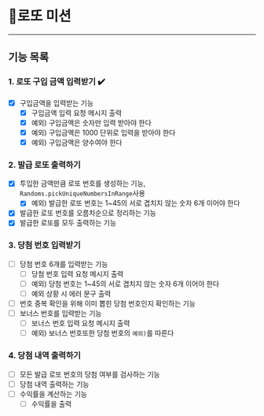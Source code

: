 # 🎰로또 미션

---------------------
## 기능 목록

### 1. 로또 구입 금액 입력받기 ✔️
 - [x] 구입금액을 입력받는 기능
   - [x] 구입금액 입력 요청 메시지 출력
   - [x] 예외) 구입금액은 숫자만 입력 받아야 한다
   - [x] 예외) 구입금액은 1000 단위로 입력을 받아야 한다
   - [x] 예외) 구입금액은 양수여야 한다

### 2. 발급 로또 출력하기
 - [x] 투입한 금액만큼 로또 번호를 생성하는 기능, `Randoms.pickUniqueNumbersInRange`사용
   - [x] 예외) 발급한 로또 번호는 1~45의 서로 겹치지 않는 숫자 6개 이어야 한다
 - [x] 발급한 로또 번호를 오름차순으로 정리하는 기능
 - [x] 발급한 로또를 모두 출력하는 기능

### 3. 당첨 번호 입력받기
 - [ ] 당첨 번호 6개를 입력받는 기능
   - [ ] 당첨 번호 입력 요청 메시지 출력
   - [ ] 예외) 당첨 번호는 1~45의 서로 겹치지 않는 숫자 6개 이어야 한다
   - [ ] 예외 상황 시 에러 문구 출력
 - [ ] 번호 중복 확인을 위해 이미 뽑힌 당첨 번호인지 확인하는 기능
 - [ ] 보너스 번호를 입력받는 기능
   - [ ] 보너스 번호 입력 요청 메시지 출력
   - [ ] 예외) 보너스 번호또한 당첨 번호의 `예외)`를 따른다
 
### 4. 당첨 내역 출력하기
 - [ ] 모든 발급 로또 번호의 당첨 여부를 검사하는 기능
 - [ ] 당첨 내역 출력하는 기능
 - [ ] 수익률을 계산하는 기능
   - [ ] 수익률을 출력
